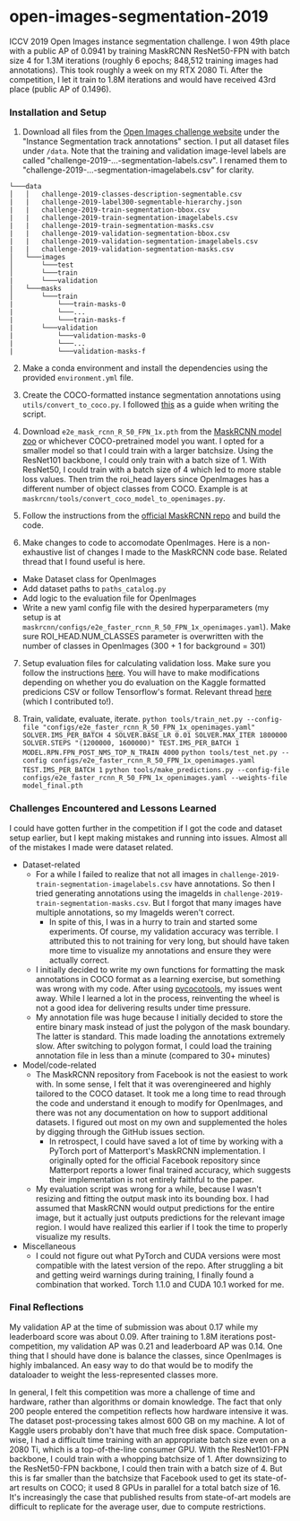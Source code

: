 # open-images-segmentation-2019
ICCV 2019 Open Images instance segmentation challenge. I won 49th place with a public AP of 0.0941 by training MaskRCNN ResNet50-FPN with batch size 4 for 1.3M iterations (roughly 6 epochs; 848,512 training images had annotations). This took roughly a week on my RTX 2080 Ti. After the competition, I let it train to 1.8M iterations and would have received 43rd place (public AP of 0.1496).

### Installation and Setup
1. Download all files from the [Open Images challenge website](https://storage.googleapis.com/openimages/web/challenge2019_downloads.html) under the "Instance Segmentation track annotations" section.
I put all dataset files under `/data`. Note that the training and validation image-level labels are called "challenge-2019-...-segmentation-labels.csv". I renamed them to "challenge-2019-...-segmentation-imagelabels.csv" for clarity.

```
└───data
│   │   challenge-2019-classes-description-segmentable.csv
|   |   challenge-2019-label300-segmentable-hierarchy.json
|   |   challenge-2019-train-segmentation-bbox.csv
|   |   challenge-2019-train-segmentation-imagelabels.csv
|   |   challenge-2019-train-segmentation-masks.csv
|   |   challenge-2019-validation-segmentation-bbox.csv
|   |   challenge-2019-validation-segmentation-imagelabels.csv
|   |   challenge-2019-validation-segmentation-masks.csv
│   └───images
│       └───test
│       └───train
|       └───validation
│   └───masks
│       └───train
|           └───train-masks-0
|           └───...
|           └───train-masks-f
|       └───validation
|           └───validation-masks-0
|           └───...
|           └───validation-masks-f
```

2. Make a conda environment and install the dependencies using the provided `environment.yml` file.

3. Create the COCO-formatted instance segmentation annotations using `utils/convert_to_coco.py`. I followed [this](http://www.immersivelimit.com/tutorials/create-coco-annotations-from-scratch) as a guide when writing the script.

4. Download `e2e_mask_rcnn_R_50_FPN_1x.pth` from the [MaskRCNN model zoo](https://github.com/facebookresearch/maskrcnn-benchmark/blob/master/MODEL_ZOO.md) or whichever COCO-pretrained model you want. I opted for a smaller model so that I could train with a larger batchsize. Using the ResNet101 backbone, I could only train with a batch size of 1. With ResNet50, I could train with a batch size of 4 which led to more stable loss values. Then trim the roi_head layers since OpenImages has a different number of object classes from COCO. Example is at `maskrcnn/tools/convert_coco_model_to_openimages.py`.

5. Follow the instructions from the [official MaskRCNN repo](https://github.com/facebookresearch/maskrcnn-benchmark) and build the code.

6. Make changes to code to accomodate OpenImages. Here is a non-exhaustive list of changes I made to the MaskRCNN code base. Related thread that I found useful is here.
- Make Dataset class for OpenImages
- Add dataset paths to `paths_catalog.py`
- Add logic to the evaluation file for OpenImages
- Write a new yaml config file with the desired hyperparameters (my setup is at `maskrcnn/configs/e2e_faster_rcnn_R_50_FPN_1x_openimages.yaml`). Make sure ROI_HEAD.NUM_CLASSES parameter is overwritten with the number of classes in OpenImages (300 + 1 for background = 301) 

7. Setup evaluation files for calculating validation loss.
Make sure you follow the instructions [here](https://github.com/tensorflow/models/blob/master/research/object_detection/g3doc/installation.md). You will have to make modifications depending on whether you do evaluation on the Kaggle formatted predicions CSV or follow Tensorflow's format. Relevant thread [here](https://www.kaggle.com/c/open-images-2019-instance-segmentation/discussion/105478) (which I contributed to!).

8. Train, validate, evaluate, iterate.
`python tools/train_net.py --config-file "configs/e2e_faster_rcnn_R_50_FPN_1x_openimages.yaml" SOLVER.IMS_PER_BATCH 4 SOLVER.BASE_LR 0.01 SOLVER.MAX_ITER 1800000 SOLVER.STEPS "(1200000, 1600000)" TEST.IMS_PER_BATCH 1 MODEL.RPN.FPN_POST_NMS_TOP_N_TRAIN 4000`
`python tools/test_net.py --config configs/e2e_faster_rcnn_R_50_FPN_1x_openimages.yaml TEST.IMS_PER_BATCH 1`
`python tools/make_predictions.py --config-file configs/e2e_faster_rcnn_R_50_FPN_1x_openimages.yaml --weights-file model_final.pth`

### Challenges Encountered and Lessons Learned
I could have gotten further in the competition if I got the code and dataset setup earlier, but I kept making mistakes and running into issues. Almost all of the mistakes I made were dataset related.

- Dataset-related
  - For a while I failed to realize that not all images in `challenge-2019-train-segmentation-imagelabels.csv` have annotations. So then I tried generating annotations using the imageIds in `challenge-2019-train-segmentation-masks.csv`. But I forgot that many images have multiple annotations, so my ImageIds weren't correct.
    - In spite of this, I was in a hurry to train and started some experiments. Of course, my validation accuracy was terrible. I attributed this to not training for very long, but should have taken more time to visualize my annotations and ensure they were actually correct.
  - I initially decided to write my own functions for formatting the mask annotations in COCO format as a learning exercise, but something was wrong with my code. After using [pycocotools](https://github.com/cocodataset/cocoapi/tree/master/PythonAPI/pycocotools), my issues went away. While I learned a lot in the process, reinventing the wheel is not a good idea for delivering results under time pressure.
  - My annotation file was huge because I initially decided to store the entire binary mask instead of just the polygon of the mask boundary. The latter is standard. This made loading the annotations extremely slow. After switching to polygon format, I could load the training annotation file in less than a minute (compared to 30+ minutes)
- Model/code-related
  - The MaskRCNN repository from Facebook is not the easiest to work with. In some sense, I felt that it was overengineered and highly tailored to the COCO dataset. It took me a long time to read through the code and understand it enough to modify for OpenImages, and there was not any documentation on how to support additional datasets. I figured out most on my own and supplemented the holes by digging through the GitHub issues section.
    - In retrospect, I could have saved a lot of time by working with a PyTorch port of Matterport's MaskRCNN implementation. I originally opted for the official Facebook repository since Matterport reports a lower final trained accuracy, which suggests their implementation is not entirely faithful to the paper.
  - My evaluation script was wrong for a while, because I wasn't resizing and fitting the output mask into its bounding box. I had assumed that MaskRCNN would output predictions for the entire image, but it actually just outputs predictions for the relevant image region. I would have realized this earlier if I took the time to properly visualize my results.
- Miscellaneous
  - I could not figure out what PyTorch and CUDA versions were most compatible with the latest version of the repo. After struggling a bit and getting weird warnings during training, I finally found a combination that worked. Torch 1.1.0 and CUDA 10.1 worked for me.

### Final Reflections
My validation AP at the time of submission was about 0.17 while my leaderboard score was about 0.09. After training to 1.8M iterations post-competition, my validation AP was 0.21 and leaderboard AP was 0.14. One thing that I should have done is balance the classes, since OpenImages is highly imbalanced. An easy way to do that would be to modify the dataloader to weight the less-represented classes more.

In general, I felt this competition was more a challenge of time and hardware, rather than algorithms or domain knowledge. The fact that only 200 people entered the competition reflects how hardware intensive it was. The dataset post-processing takes almost 600 GB on my machine. A lot of Kaggle users probably don't have that much free disk space. Computation-wise, I had a difficult time training with an appropriate batch size even on a 2080 Ti, which is a top-of-the-line consumer GPU. With the ResNet101-FPN backbone, I could train with a whopping batchsize of 1. After downsizing to the ResNet50-FPN backbone, I could then train with a batch size of 4. But this is far smaller than the batchsize that Facebook used to get its state-of-art results on COCO; it used 8 GPUs in parallel for a total batch size of 16. It's increasingly the case that published results from state-of-art models are difficult to replicate for the average user, due to compute restrictions.


